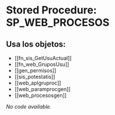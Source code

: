 # Stored Procedure: SP_WEB_PROCESOS

## Usa los objetos:
- [[fn_sis_GetUsuActual]]
- [[fn_web_GruposUsu]]
- [[gen_permisos]]
- [[sis_potestatis]]
- [[web_aplgruproc]]
- [[web_paramprocgen]]
- [[web_procesosgen]]

*No code available.*
